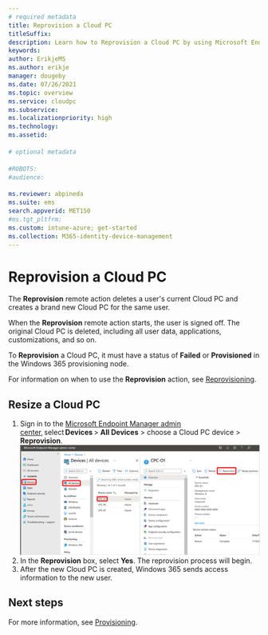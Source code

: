 ```yaml
---
# required metadata
title: Reprovision a Cloud PC
titleSuffix:
description: Learn how to Reprovision a Cloud PC by using Microsoft Endpoint Manager.
keywords:
author: ErikjeMS  
ms.author: erikje
manager: dougeby
ms.date: 07/26/2021
ms.topic: overview
ms.service: cloudpc
ms.subservice:
ms.localizationpriority: high
ms.technology:
ms.assetid: 

# optional metadata

#ROBOTS:
#audience:

ms.reviewer: abpineda
ms.suite: ems
search.appverid: MET150
#ms.tgt_pltfrm:
ms.custom: intune-azure; get-started
ms.collection: M365-identity-device-management
---
```


# Reprovision a Cloud PC

The **Reprovision** remote action deletes a user's current Cloud PC and creates a brand new Cloud PC for the same user.

When the **Reprovision** remote action starts, the user is signed off. The original Cloud PC is deleted, including all user data, applications, customizations, and so on.

To **Reprovision** a Cloud PC, it must have a status of **Failed** or **Provisioned** in the Windows 365 provisioning node.

For information on when to use the **Reprovision** action, see [Reprovisioning](provisioning.md#reprovisioning).

## Resize a Cloud PC

1. Sign in to the [Microsoft Endpoint Manager admin center](https://go.microsoft.com/fwlink/?linkid=2109431), select **Devices** > **All Devices** > choose a Cloud PC device > **Reprovision**.
![Screenshot of reprovision a Cloud PC](./media/reprovision-cloud-pc/reprovision.png)
2. In the **Reprovision** box, select **Yes**. The reprovision process will begin.
3. After the new Cloud PC is created, Windows 365 sends access information to the new user.

<!-- ########################## -->
## Next steps

For more information, see [Provisioning](provisioning.md).
